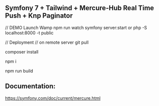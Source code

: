 Symfony 7 + Tailwind + Mercure-Hub Real Time Push + Knp Paginator
-----------------------------------------------------------------

// DEMO
Launch Wamp
npm run watch
symfony server:start        or  php -S localhost:8000 -t public


// Deployment 
// on remote server
git pull 

composer install

npm i

npm run build





Documentation:
-------------

https://symfony.com/doc/current/mercure.html